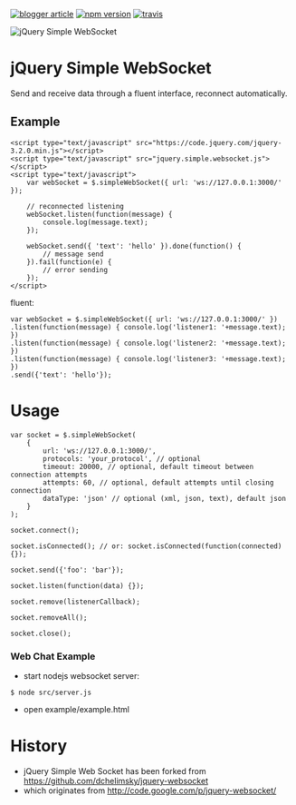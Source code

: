 [![blogger article](https://raw.githubusercontent.com/jbloemendal/jquery-simple-websocket/master/blogger.png)](http://blog.jbloemendal.com/2017/03/jquery-simple-websocket.html)
[![npm version](https://badge.fury.io/js/jquery-simple-websocket.svg)](https://badge.fury.io/js/jquery-simple-websocket)
[![travis](https://travis-ci.org/jbloemendal/jquery-simple-websocket.svg?branch=master)](https://travis-ci.org/jbloemendal/jquery-simple-websocket.svg?branch=master)


![jQuery Simple WebSocket](https://raw.githubusercontent.com/jbloemendal/jquery-simple-websocket/master/websocket.png)

# jQuery Simple WebSocket

Send and receive data through a fluent interface, reconnect automatically.

## Example

```
<script type="text/javascript" src="https://code.jquery.com/jquery-3.2.0.min.js"></script>
<script type="text/javascript" src="jquery.simple.websocket.js"></script>
<script type="text/javascript">
    var webSocket = $.simpleWebSocket({ url: 'ws://127.0.0.1:3000/' });
    
    // reconnected listening
    webSocket.listen(function(message) {
        console.log(message.text);
    });

    webSocket.send({ 'text': 'hello' }).done(function() {
        // message send
    }).fail(function(e) {
        // error sending
    });
</script>
```

fluent:
```
var webSocket = $.simpleWebSocket({ url: 'ws://127.0.0.1:3000/' })
.listen(function(message) { console.log('listener1: '+message.text); })
.listen(function(message) { console.log('listener2: '+message.text); })
.listen(function(message) { console.log('listener3: '+message.text); })
.send({'text': 'hello'});
```

# Usage
```
var socket = $.simpleWebSocket(
    {
        url: 'ws://127.0.0.1:3000/',
        protocols: 'your_protocol', // optional
        timeout: 20000, // optional, default timeout between connection attempts
        attempts: 60, // optional, default attempts until closing connection
        dataType: 'json' // optional (xml, json, text), default json
    }
);

socket.connect();

socket.isConnected(); // or: socket.isConnected(function(connected) {});

socket.send({'foo': 'bar'});

socket.listen(function(data) {});

socket.remove(listenerCallback);

socket.removeAll();

socket.close();
```

### Web Chat Example
- start nodejs websocket server:
```
$ node src/server.js
```
- open example/example.html

# History
- jQuery Simple Web Socket has been forked from https://github.com/dchelimsky/jquery-websocket
- which originates from http://code.google.com/p/jquery-websocket/

